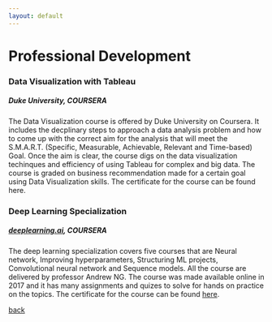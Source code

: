 ```yaml
---
layout: default
---
```


# Professional Development

### Data Visualization with Tableau

##### Duke University, COURSERA

The Data Visualization course is offered by Duke University on Coursera. It includes the decplinary steps to approach a data analysis problem and how to come up with the correct aim for the analysis that will meet the S.M.A.R.T. (Specific, Measurable, Achievable, Relevant and Time-based) Goal. Once the aim is clear, the course digs on the data visualization techinques and efficiency of using Tableau for complex and big data. The course is graded on business recommendation made for a certain goal using Data Visualization skills. The certificate for the course can be found here.

### Deep Learning Specialization

##### [deeplearning.ai](https://www.deeplearning.ai/), COURSERA

The deep learning specialization covers five courses that are Neural network, Improving hyperparameters, Structuring ML projects, Convolutional neural network and Sequence models. All the course are delivered by professor Andrew NG. The course was made available online in 2017 and it has many assignments and quizes to solve for hands on practice on the topics. The certificate for the course can be found [here](https://www.coursera.org/account/accomplishments/specialization/N5YHFRBYDX8W).


[back](./)

<br><br><br><br><br><br><br><br><br><br><br><br><br><br><br><br><br><br><br><br><br><br><br><br>